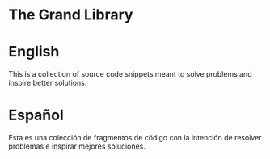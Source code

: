 # The Grand Library

# English
This is a collection of source code snippets meant to solve problems and inspire better solutions.

# Español
Esta es una colección de fragmentos de código con la intención de resolver problemas e inspirar mejores soluciones.
